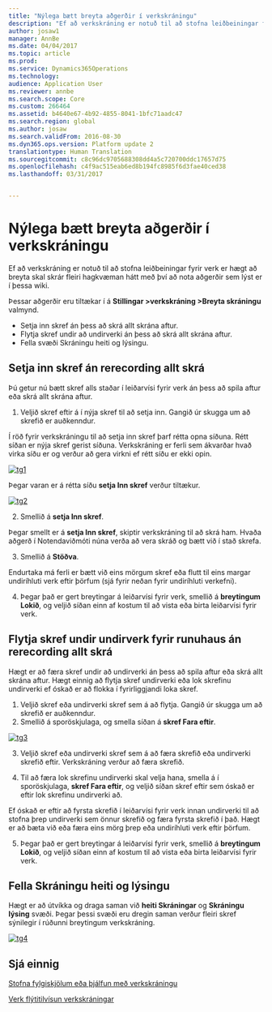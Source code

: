 ```yaml
---
title: "Nýlega bætt breyta aðgerðir í verkskráningu"
description: "Ef að verkskráning er notuð til að stofna leiðbeiningar fyrir verk er hægt að breyta skal skrár fleiri hagkvæman hátt með því að nota aðgerðir sem lýst er í þessa wiki."
author: josaw1
manager: AnnBe
ms.date: 04/04/2017
ms.topic: article
ms.prod: 
ms.service: Dynamics365Operations
ms.technology: 
audience: Application User
ms.reviewer: annbe
ms.search.scope: Core
ms.custom: 266464
ms.assetid: b4640e67-4b92-4855-8041-1bfc71aadc47
ms.search.region: global
ms.author: josaw
ms.search.validFrom: 2016-08-30
ms.dyn365.ops.version: Platform update 2
translationtype: Human Translation
ms.sourcegitcommit: c8c96dc9705688308dd4a5c720700ddc17657d75
ms.openlocfilehash: c4f9ac515eab6ed8b194fc8985f6d3fae40ced38
ms.lasthandoff: 03/31/2017


---
```


# <a name="recently-added-editing-features-in-task-recorder"></a>Nýlega bætt breyta aðgerðir í verkskráningu

Ef að verkskráning er notuð til að stofna leiðbeiningar fyrir verk er hægt að breyta skal skrár fleiri hagkvæman hátt með því að nota aðgerðir sem lýst er í þessa wiki.

Þessar aðgerðir eru tiltækar í á **Stillingar &gt;verkskráning &gt;Breyta skráningu** valmynd.

-   Setja inn skref án þess að skrá allt skrána aftur.
-   Flytja skref undir að undirverki án þess að skrá allt skrána aftur.
-   Fella svæði Skráningu heiti og lýsingu.

## <a name="insert-steps-without-rerecording-the-entire-file"></a>Setja inn skref án rerecording allt skrá
Þú getur nú bætt skref alls staðar í leiðarvísi fyrir verk án þess að spila aftur eða skrá allt skrána aftur.

1.  Veljið skref eftir á í nýja skref til að setja inn. Gangið úr skugga um að skrefið er auðkenndur.

Í röð fyrir verkskráningu til að setja inn skref þarf rétta opna síðuna. Rétt síðan er nýja skref gerist síðuna. Verkskráning er ferli sem ákvarðar hvað virka síðu er og verður að gera virkni ef rétt síðu er ekki opin. 

[![tg1](./media/tg1.png)](./media/tg1.png) 


Þegar varan er á rétta síðu **setja Inn skref** verður tiltækur.

[![tg2](./media/tg2-231x300.png)](./media/tg2.png)

2. Smellið á **setja Inn skref**.

Þegar smellt er á **setja Inn skref**, skiptir verkskráning til að skrá ham. Hvaða aðgerð í Notendaviðmóti núna verða að vera skráð og bætt við í stað skrefa.

3. Smellið á **Stöðva**.

Endurtaka má ferli er bætt við eins mörgum skref eða flutt til eins margar undiríhluti verk eftir þörfum (sjá fyrir neðan fyrir undiríhluti verkefni).

4. Þegar það er gert breytingar á leiðarvísi fyrir verk, smellið á **breytingum Lokið**, og veljið síðan einn af kostum til að vista eða birta leiðarvísi fyrir verk.

## <a name="move-steps-under-a-subtask-without-rerecording-the-entire-file"></a>Flytja skref undir undirverk fyrir runuhaus án rerecording allt skrá
Hægt er að færa skref undir að undirverki án þess að spila aftur eða skrá allt skrána aftur. Hægt einnig að flytja skref undirverki eða lok skrefinu undirverki ef óskað er að flokka í fyrirliggjandi loka skref.

1.  Veljið skref eða undirverki skref sem á að flytja. Gangið úr skugga um að skrefið er auðkenndur.
2.  Smellið á sporöskjulaga, og smella síðan á **skref Fara eftir**.

[![tg3](./media/tg3.png)](./media/tg3.png)

3. Veljið skref eða undirverki skref sem á að færa skrefið eða undirverki skrefið eftir. Verkskráning verður að færa skrefið.

4. Til að færa lok skrefinu undirverki skal velja hana, smella á í sporöskjulaga, **skref Fara eftir**, og veljið síðan skref eftir sem óskað er eftir lok skrefinu undirverki að.

Ef óskað er eftir að fyrsta skrefið í leiðarvísi fyrir verk innan undirverki til að stofna þrep undirverki sem önnur skrefið og færa fyrsta skrefið í það. Hægt er að bæta við eða færa eins mörg þrep eða undiríhluti verk eftir þörfum.

5. Þegar það er gert breytingar á leiðarvísi fyrir verk, smellið á **breytingum Lokið**, og veljið síðan einn af kostum til að vista eða birta leiðarvísi fyrir verk.

## <a name="collapse-recording-name-and-description"></a>Fella Skráningu heiti og lýsingu
Hægt er að útvíkka og draga saman við **heiti Skráningar** og **Skráningu lýsing** svæði. Þegar þessi svæði eru dregin saman verður fleiri skref sýnilegir í rúðunni breytingum verkskráning. 

[![tg4](./media/tg4-300x252.png)](./media/tg4.png)  

<a name="see-also"></a>Sjá einnig
--------

[Stofna fylgiskjölum eða þjálfun með verkskráningu](/dynamics365/operations/dev-itpro/user-interface/task-recorder)

[Verk flýtitilvísun verkskráningar](/dynamics365/operations/dev-itpro/user-interface/task-recorder-quick-reference)



